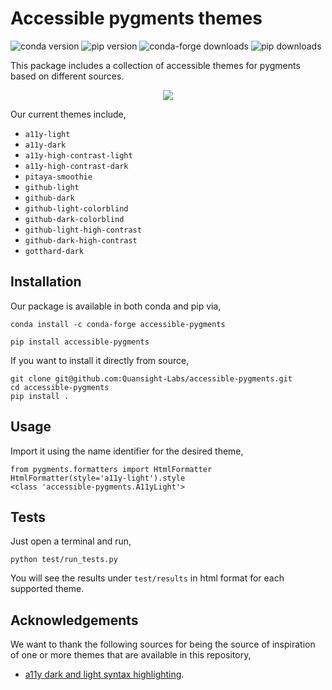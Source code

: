 # Accessible pygments themes

![conda version](https://img.shields.io/conda/vn/conda-forge/accessible-pygments?color=e27e8c&style=for-the-badge)  ![pip version](https://img.shields.io/pypi/v/accessible-pygments?color=63a6c8&style=for-the-badge)  ![conda-forge downloads](https://img.shields.io/conda/dn/conda-forge/accessible-pygments?label=conda-forge%20downloads&style=for-the-badge)  ![pip downloads](https://img.shields.io/pypi/dm/accessible-pygments?color=%23acc00d&label=PyPI%20downloads&style=for-the-badge)

This package includes a collection of accessible themes for pygments based on different sources.

<p align="center">
  <img src="./themes.gif">
</p>

Our current themes include,

- `a11y-light`
- `a11y-dark`
- `a11y-high-contrast-light`
- `a11y-high-contrast-dark`
- `pitaya-smoothie`
- `github-light`
- `github-dark`
- `github-light-colorblind`
- `github-dark-colorblind`
- `github-light-high-contrast`
- `github-dark-high-contrast`
- `gotthard-dark`

## Installation

Our package is available in both conda and pip via,

```
conda install -c conda-forge accessible-pygments
```

```
pip install accessible-pygments
```

If you want to install it directly from source,

```
git clone git@github.com:Quansight-Labs/accessible-pygments.git
cd accessible-pygments
pip install .
```

## Usage

Import it using the name identifier for the desired theme,

```
from pygments.formatters import HtmlFormatter
HtmlFormatter(style='a11y-light').style
<class 'accessible-pygments.A11yLight'>
```

## Tests

Just open a terminal and run,

```
python test/run_tests.py
```

You will see the results under `test/results` in html format for each supported theme.


## Acknowledgements

We want to thank the following sources for being the source of inspiration of one or more themes that are available in this repository,

- [a11y dark and light syntax highlighting](https://github.com/ericwbailey/a11y-syntax-highlighting).
